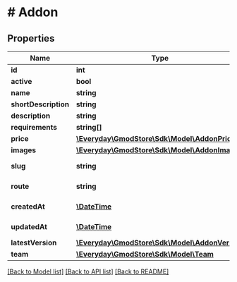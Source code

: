 # # Addon

## Properties

Name | Type | Description | Notes
------------ | ------------- | ------------- | -------------
**id** | **int** |  | [optional] 
**active** | **bool** |  | [optional] 
**name** | **string** |  | [optional] 
**shortDescription** | **string** |  | [optional] 
**description** | **string** |  | [optional] 
**requirements** | **string[]** |  | [optional] 
**price** | [**\Everyday\GmodStore\Sdk\Model\AddonPrice**](AddonPrice.md) |  | [optional] 
**images** | [**\Everyday\GmodStore\Sdk\Model\AddonImages**](AddonImages.md) |  | [optional] 
**slug** | **string** |  | [optional] [readonly] 
**route** | **string** |  | [optional] [readonly] 
**createdAt** | [**\DateTime**](\DateTime.md) |  | [optional] [readonly] 
**updatedAt** | [**\DateTime**](\DateTime.md) |  | [optional] [readonly] 
**latestVersion** | [**\Everyday\GmodStore\Sdk\Model\AddonVersion**](AddonVersion.md) |  | [optional] 
**team** | [**\Everyday\GmodStore\Sdk\Model\Team**](Team.md) |  | [optional] 

[[Back to Model list]](../../README.md#documentation-for-models) [[Back to API list]](../../README.md#documentation-for-api-endpoints) [[Back to README]](../../README.md)


